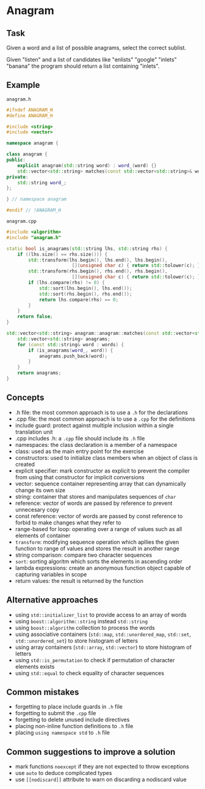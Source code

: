 # Anagram

## Task

Given a word and a list of possible anagrams, select the correct sublist.

Given "listen" and a list of candidates like "enlists" "google" "inlets" "banana" the program should return a list containing "inlets".

## Example

`anagram.h`

```cpp
#ifndef ANAGRAM_H
#define ANAGRAM_H

#include <string>
#include <vector>

namespace anagram {

class anagram {
public:
    explicit anagram(std::string word) : word_(word) {}
    std::vector<std::string> matches(const std::vector<std::string>& words);
private:
    std::string word_;
};

} // namespace anagram

#endif // !ANAGRAM_H
```

`anagram.cpp`

```cpp
#include <algorithm>
#include "anagram.h"

static bool is_anagrams(std::string lhs, std::string rhs) {
    if ((lhs.size() == rhs.size())) {
        std::transform(lhs.begin(), lhs.end(), lhs.begin(),
                        [](unsigned char c) { return std::tolower(c); });
        std::transform(rhs.begin(), rhs.end(), rhs.begin(),
                        [](unsigned char c) { return std::tolower(c); });
        if (lhs.compare(rhs) != 0) {
            std::sort(lhs.begin(), lhs.end());
            std::sort(rhs.begin(), rhs.end());
            return lhs.compare(rhs) == 0;
        }
    }
    return false;
}

std::vector<std::string> anagram::anagram::matches(const std::vector<std::string>& words) {
    std::vector<std::string> anagrams;
    for (const std::string& word : words) {
        if (is_anagrams(word_, word)) {
            anagrams.push_back(word);
        }
    }
    return anagrams;
}
```

## Concepts

- .h file: the most common approach is to use a `.h` for the declarations
- .cpp file: the most common approach is to use a `.cpp` for the definitions
- include guard: protect against multiple inclusion within a single translation unit
- .cpp includes .h: a `.cpp` file should include its `.h` file
- namespaces: the class declaration is a member of a namespace
- class: used as the main entry point for the exercise
- constructors: used to initialize class members when an object of class is created
- explicit specifier: mark constructor as explicit to prevent the compiler from using that constructor for implicit conversions
- vector: sequence container representing array that can dynamically change its own size
- string: container that stores and manipulates sequences of `char`
- reference: vector of words are passed by reference to prevent unnecesary copy
- const reference: vector of words are passed by const reference to forbid to make changes what they refer to
- range-based for loop: operating over a range of values such as all elements of container
- `transform`: modifying sequence operation which apllies the given function to range of values and stores the result in another range
- string comparison: compare two character sequences
- `sort`: sorting algoritm which sorts the elements in ascending order
- lambda expressions: create an anonymous function object capable of capturing variables in scope
- return values: the result is returned by the function

## Alternative approaches

- using `std::initializer_list` to provide access to an array of words
- using `boost::algorithm::string` instead `std::string`
- using `boost::algorithm` collection to process the words
- using associative containers (`std::map`, `std::unordered_map`, `std::set`, `std::unordered_set`) to store histogram of letters
- using array containers (`std::array`, `std::vector`) to store histogram of letters
- using `std::is_permutation` to check if permutation of character elements exists
- using `std::equal` to check equality of character sequences

## Common mistakes

- forgetting to place include guards in `.h` file
- forgetting to submit the `.cpp` file
- forgetting to delete unused include directives
- placing non-inline function definitions to `.h` file
- placing `using namespace std` to `.h` file

## Common suggestions to improve a solution

- mark functions `noexcept` if they are not expected to throw exceptions
- use `auto` to deduce complicated types
- use `[[nodiscard]]` attribute to warn on discarding a nodiscard value
